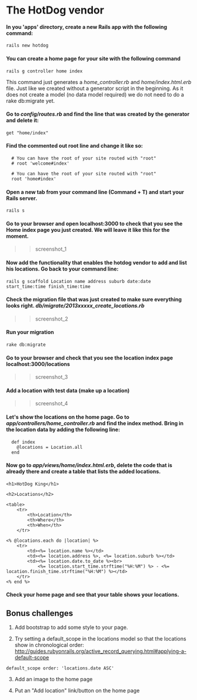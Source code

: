 # The HotDog vendor

#### In you 'apps' directory, create a new Rails app with the following command:

`rails new hotdog`


#### You can create a home page for your site with the following command

`rails g controller home index`


This command just generates a *home_controller.rb* and *home/index.html.erb* file. Just like we created without a generator script in the beginning.
As it does not create a model (no data model required) we do not need to do a rake db:migrate yet.

#### Go to *config/routes.rb* and find the line that was created by the generator and delete it:

`get "home/index"`


#### Find the commented out root line and change it like so:

```
  # You can have the root of your site routed with "root"
  # root 'welcome#index'
```

```
  # You can have the root of your site routed with "root"
  root 'home#index'
```

#### Open a new tab from your command line (Command + T) and start your Rails server.

`rails s`


#### Go to your browser and open localhost:3000 to check that you see the Home index page you just created. We will leave it like this for the moment.

>> screenshot_1

#### Now add the functionality that enables the hotdog vendor to add and list his locations. Go back to your command line:

```
rails g scaffold Location name address suburb date:date start_time:time finish_time:time
```

#### Check the migration file that was just created to make sure everything looks right. *db/migrate/2013xxxxx_create_locations.rb*

>> screenshot_2


#### Run your migration

`rake db:migrate`


#### Go to your browser and check that you see the location index page localhost:3000/locations

>> screenshot_3


#### Add a location with test data (make up a location)

>> screenshot_4


#### Let's show the locations on the home page. Go to *app/controllers/home_controller.rb* and find the index method. Bring in the location data by adding the following line:

```
  def index
  	@locations = Location.all
  end
```


#### Now go to *app/views/home/index.html.erb*, delete the code that is already there and create a table that lists the added locations.

```
<h1>HotDog King</h1>

<h2>Locations</h2>

<table>
	<tr>
		<th>Location</th>
		<th>Where</th>
		<th>When</th>
	</tr>

<% @locations.each do |location| %>
	<tr>
		<td><%= location.name %></td>
		<td><%= location.address %>, <%= location.suburb %></td>
		<td><%= location.date.to_date %><br>
			<%= location.start_time.strftime("%H:%M") %> - <%= location.finish_time.strftime("%H:%M") %></td>
	</tr>
<% end %>
```

#### Check your home page and see that your table shows your locations.

## Bonus challenges

1. Add bootstrap to add some style to your page.

2. Try setting a default_scope in the locations model so that the locations show in chronological order: http://guides.rubyonrails.org/active_record_querying.html#applying-a-default-scope

` default_scope order: 'locations.date ASC' `

3. Add an image to the home page

4. Put an "Add location" link/button on the home page





